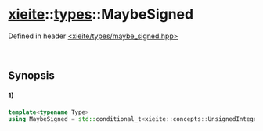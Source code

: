 # [xieite](../../xieite.md)\:\:[types](../../types.md)\:\:MaybeSigned
Defined in header [<xieite/types/maybe_signed.hpp>](../../../include/xieite/types/maybe_signed.hpp)

&nbsp;

## Synopsis
#### 1)
```cpp
template<typename Type>
using MaybeSigned = std::conditional_t<xieite::concepts::UnsignedInteger<Type>, std::make_signed<Type>, std::type_identity<Type>>::type;
```
